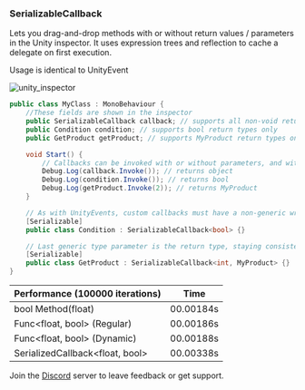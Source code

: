 ### SerializableCallback
Lets you drag-and-drop methods with or without return values / parameters in the Unity inspector.
It uses expression trees and reflection to cache a delegate on first execution.

Usage is identical to UnityEvent

![unity_inspector](https://user-images.githubusercontent.com/6402525/34294989-46de127e-e70b-11e7-84f0-99bc4525a8f5.png)
```csharp
public class MyClass : MonoBehaviour {
    //These fields are shown in the inspector
    public SerializableCallback callback; // supports all non-void return types
    public Condition condition; // supports bool return types only
    public GetProduct getProduct; // supports MyProduct return types only

    void Start() {
        // Callbacks can be invoked with or without parameters, and with different types
        Debug.Log(callback.Invoke()); // returns object
        Debug.Log(condition.Invoke()); // returns bool
        Debug.Log(getProduct.Invoke(2)); // returns MyProduct
    }

    // As with UnityEvents, custom callbacks must have a non-generic wrapper class marked as [Serializable] in order to be serialized by Unity
    [Serializable]
    public class Condition : SerializableCallback<bool> {}

    // Last generic type parameter is the return type, staying consistent with System.Func
    [Serializable]
    public class GetProduct : SerializableCallback<int, MyProduct> {}
}
```

| Performance (100000 iterations)   | Time      |
| --------------------------------- | --------- |
| bool Method(float)                | 00.00184s |
| Func<float, bool> (Regular)       | 00.00186s |
| Func<float, bool> (Dynamic)       | 00.00188s |
| SerializedCallback<float, bool>   | 00.00338s |

Join the [Discord](https://discord.gg/qgPrHv4 "Join Discord server") server to leave feedback or get support.
